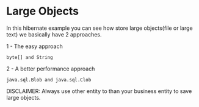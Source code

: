 # Large Objects

In this hibernate example you can see how store large objects(file or large text) we basically have 2 approaches.

1 - The easy approach

    byte[] and String

2 - A better performance approach

    java.sql.Blob and java.sql.Clob

DISCLAIMER: Always use other entity to than your business entity to save large objects.

